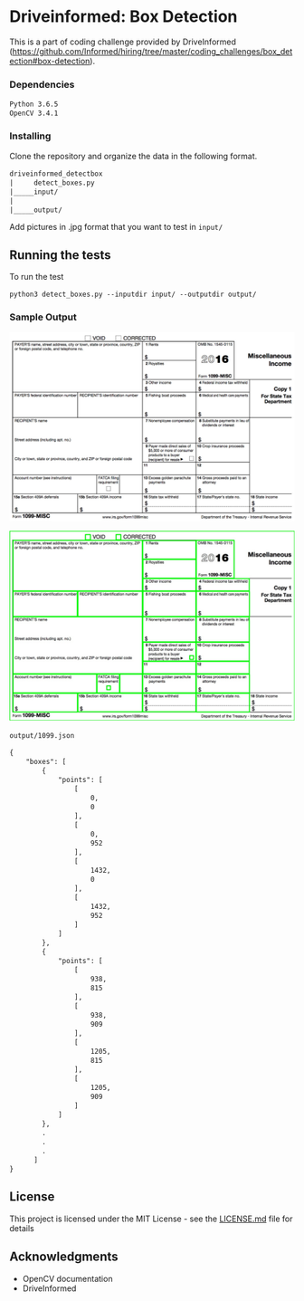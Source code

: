 # Driveinformed: Box Detection

This is a part of coding challenge provided by DriveInformed (https://github.com/Informed/hiring/tree/master/coding_challenges/box_detection#box-detection). 

### Dependencies

```
Python 3.6.5
OpenCV 3.4.1
```

### Installing

Clone the repository and organize the data in the following format.

```
driveinformed_detectbox
|     detect_boxes.py
|_____input/
|
|_____output/

```
Add pictures in .jpg format that you want to test in ```input/```


## Running the tests

To run the test
```
python3 detect_boxes.py --inputdir input/ --outputdir output/
```

### Sample Output

![Sample Input](https://github.com/harshilprajapati/driveinformed_detectbox/blob/master/input/1099.jpg)

![Sample Input](https://github.com/harshilprajapati/driveinformed_detectbox/blob/master/output/1099.jpg)

```output/1099.json```
```
{
    "boxes": [
        {
            "points": [
                [
                    0,
                    0
                ],
                [
                    0,
                    952
                ],
                [
                    1432,
                    0
                ],
                [
                    1432,
                    952
                ]
            ]
        },
        {
            "points": [
                [
                    938,
                    815
                ],
                [
                    938,
                    909
                ],
                [
                    1205,
                    815
                ],
                [
                    1205,
                    909
                ]
            ]
        },
        .
        .
        .
      ]
}
```


## License

This project is licensed under the MIT License - see the [LICENSE.md](LICENSE.md) file for details

## Acknowledgments

* OpenCV documentation
* DriveInformed

